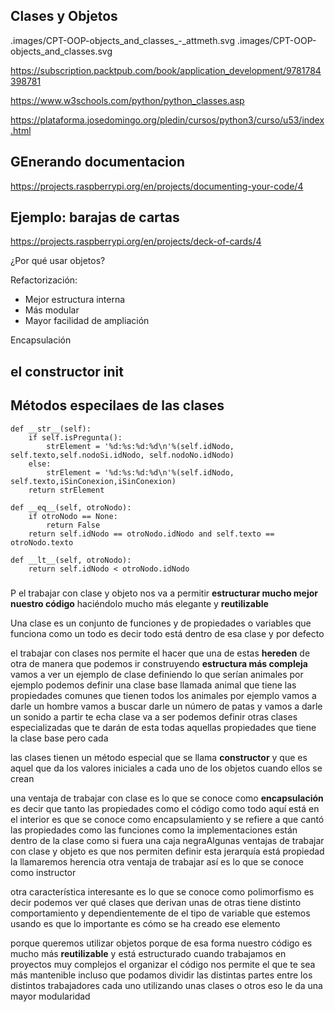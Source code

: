 ## Clases y Objetos


.images/CPT-OOP-objects_and_classes_-_attmeth.svg
.images/CPT-OOP-objects_and_classes.svg




https://subscription.packtpub.com/book/application_development/9781784398781


https://www.w3schools.com/python/python_classes.asp


https://plataforma.josedomingo.org/pledin/cursos/python3/curso/u53/index.html





## GEnerando documentacion

https://projects.raspberrypi.org/en/projects/documenting-your-code/4

## Ejemplo: barajas de cartas

https://projects.raspberrypi.org/en/projects/deck-of-cards/4


¿Por qué usar objetos? 

Refactorización: 
* Mejor estructura interna
* Más modular  
* Mayor facilidad de ampliación
     

Encapsulación

## el constructor __init__

## Métodos especilaes de las clases


    def __str__(self):
        if self.isPregunta():
            strElement = '%d:%s:%d:%d\n'%(self.idNodo, self.texto,self.nodoSi.idNodo, self.nodoNo.idNodo)
        else:
            strElement = '%d:%s:%d:%d\n'%(self.idNodo, self.texto,iSinConexion,iSinConexion)        
        return strElement

    def __eq__(self, otroNodo):
        if otroNodo == None:
            return False
        return self.idNodo == otroNodo.idNodo and self.texto == otroNodo.texto

    def __lt__(self, otroNodo):
        return self.idNodo < otroNodo.idNodo

### 


P el trabajar con clase y objeto nos va a permitir **estructurar mucho mejor nuestro código** haciéndolo mucho más elegante y **reutilizable** 

Una clase es un conjunto de funciones y de propiedades o variables que funciona como un todo es decir todo está dentro de esa clase y por defecto


el trabajar con clases nos permite el hacer que una de estas **hereden** de otra de manera que podemos ir construyendo **estructura más compleja** vamos a ver un ejemplo de clase definiendo lo que serían animales por ejemplo podemos definir una clase base llamada animal que tiene las propiedades comunes que tienen todos los animales por ejemplo vamos a darle un hombre vamos a buscar darle un número de patas y vamos a darle un sonido a partir te echa clase va a ser podemos definir otras clases especializadas que te darán de esta todas aquellas propiedades que tiene la clase base pero cada


las clases tienen un método especial que se llama **constructor** y que es aquel que da los valores iniciales a cada uno de los objetos cuando ellos se crean


una ventaja de trabajar con clase es lo que se conoce como **encapsulación** es decir que tanto las propiedades como el código como todo aquí está en el interior es que se conoce como encapsulamiento y se refiere a que cantó las propiedades como las funciones como la implementaciones están dentro de la clase como si fuera una caja negraAlgunas ventajas de trabajar con clase y objeto es que nos permiten definir esta jerarquía está propiedad la llamaremos herencia otra ventaja de trabajar así es lo que se conoce como instructor


otra característica interesante es lo que se conoce como polimorfismo es decir podemos ver qué clases que derivan unas de otras tiene distinto comportamiento y dependientemente de el tipo de variable que estemos usando es que lo importante es cómo se ha creado ese elemento


porque queremos utilizar objetos porque de esa forma nuestro código es mucho más  **reutilizable** y está estructurado cuando trabajamos en proyectos muy complejos el organizar el código nos permite el que te sea más mantenible incluso que podamos dividir las distintas partes entre los distintos trabajadores cada uno utilizando unas clases o otros eso le da una mayor modularidad